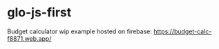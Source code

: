 # glo-js-first
Budget calculator
wip example hosted on firebase: 
https://budget-calc-f8871.web.app/
